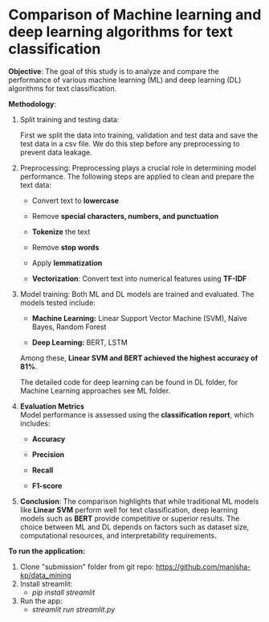 # Comparison of Machine learning and deep learning algorithms for text classification

**Objective**: The goal of this study is to analyze and compare the performance of various machine learning (ML) and deep learning (DL) algorithms for text classification.

**Methodology**:

1.  Split training and testing data:

    First we split the data into training, validation and test data and save the test data in a csv file. We do this step before any preprocessing to prevent data leakage.

2.  Preprocessing: Preprocessing plays a crucial role in determining model performance. The following steps are applied to clean and prepare the text data:

    -   Convert text to **lowercase**

    -   Remove **special characters, numbers, and punctuation**

    -   **Tokenize** the text

    -   Remove **stop words**

    -   Apply **lemmatization**

    -   **Vectorization**: Convert text into numerical features using **TF-IDF**

3.  Model training: Both ML and DL models are trained and evaluated. The models tested include:

    -   **Machine Learning:** Linear Support Vector Machine (SVM), Naïve Bayes, Random Forest

    -   **Deep Learning:** BERT, LSTM

    Among these, **Linear SVM and BERT achieved the highest accuracy of 81%**.

    The detailed code for deep learning can be found in DL folder, for Machine Learning approaches see ML folder.

4.  **Evaluation Metrics**\
    Model performance is assessed using the **classification report**, which includes:

    -   **Accuracy**

    -   **Precision**

    -   **Recall**

    -   **F1-score**

5.  **Conclusion**: The comparison highlights that while traditional ML models like **Linear SVM** perform well for text classification, deep learning models such as **BERT** provide competitive or superior results. The choice between ML and DL depends on factors such as dataset size, computational resources, and interpretability requirements.

**To run the application:**

1.  Clone "submission" folder from git repo: <https://github.com/manisha-kp/data_mining>
2.  Install streamlit:
    -   *pip install streamlit*
3.  Run the app:
    -   *streamlit run streamlit.py*
